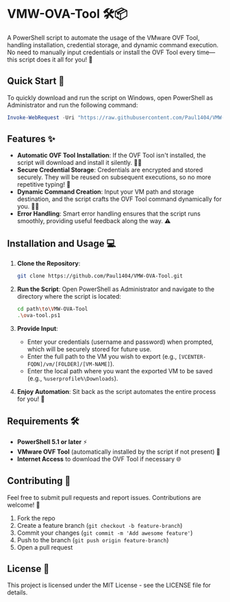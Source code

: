 VMW-OVA-Tool 🛠️📦
==================

A PowerShell script to automate the usage of the VMware OVF Tool, handling installation, credential storage, and dynamic command execution. No need to manually input credentials or install the OVF Tool every time—this script does it all for you! 🎉

Quick Start 🚀
--------------

To quickly download and run the script on Windows, open PowerShell as Administrator and run the following command:

```powershell
Invoke-WebRequest -Uri "https://raw.githubusercontent.com/Paul1404/VMW-OVA-Tool/refs/heads/main/ova-tool.ps1" -OutFile "ova-tool.ps1"; ./ova-tool.ps1
```

Features ✨
----------

* **Automatic OVF Tool Installation**: If the OVF Tool isn't installed, the script will download and install it silently. 💾🔧
* **Secure Credential Storage**: Credentials are encrypted and stored securely. They will be reused on subsequent executions, so no more repetitive typing! 🔐
* **Dynamic Command Creation**: Input your VM path and storage destination, and the script crafts the OVF Tool command dynamically for you. 📝🚀
* **Error Handling**: Smart error handling ensures that the script runs smoothly, providing useful feedback along the way. ⚠️

Installation and Usage 💻
-------------------------

1. **Clone the Repository**:
    
    ```bash
    git clone https://github.com/Paul1404/VMW-OVA-Tool.git
    ```
    
2. **Run the Script**: Open PowerShell as Administrator and navigate to the directory where the script is located:
    
    ```bash
    cd path\to\VMW-OVA-Tool
    .\ova-tool.ps1
    ```
    
3. **Provide Input**:
    
    * Enter your credentials (username and password) when prompted, which will be securely stored for future use.
    * Enter the full path to the VM you wish to export (e.g., `[VCENTER-FQDN]/vm/[FOLDER]/[VM-NAME]`).
    * Enter the local path where you want the exported VM to be saved (e.g., `%userprofile%\Downloads`).
4. **Enjoy Automation**: Sit back as the script automates the entire process for you! 🎉
    

Requirements 🛠️
----------------

* **PowerShell 5.1 or later** ⚡
* **VMware OVF Tool** (automatically installed by the script if not present) 🧰
* **Internet Access** to download the OVF Tool if necessary 🌐

Contributing 🤝
---------------

Feel free to submit pull requests and report issues. Contributions are welcome! 🎉

1. Fork the repo
2. Create a feature branch (`git checkout -b feature-branch`)
3. Commit your changes (`git commit -m 'Add awesome feature'`)
4. Push to the branch (`git push origin feature-branch`)
5. Open a pull request

License 📄
----------

This project is licensed under the MIT License - see the LICENSE file for details.
